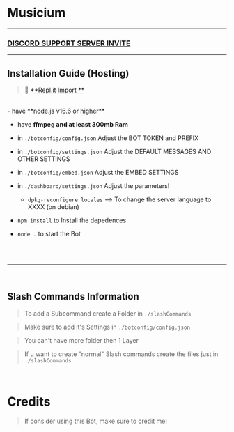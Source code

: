 # Musicium


***


### [**DISCORD SUPPORT SERVER INVITE**](https://discord.gg/kvMuggQjX3)

***

## Installation Guide (Hosting)

> 🖖 [**Repl.it Import **](https://replit.com/)

<br/>
- have **node.js v16.6 or higher**

- have **ffmpeg and at least 300mb Ram**

- in `./botconfig/config.json` Adjust the BOT TOKEN and PREFIX

- in `./botconfig/settings.json` Adjust the DEFAULT MESSAGES AND OTHER SETTINGS

- in `./botconfig/embed.json` Adjust the EMBED SETTINGS

- in `./dashboard/settings.json` Adjust the parameters!

    - `dpkg-reconfigure locales` --> To change the server language to XXXX (on debian)

- `npm install` to Install the depedences

- `node .` to start the Bot

<br/>
<br/>

***

<br/>

## Slash Commands Information

> To add a Subcommand create a Folder in `./slashCommands`

> Make sure to add it's Settings in `./botconfig/config.json`

> You can't have more folder then 1 Layer

> If u want to create "normal" Slash commands create the files just in `./slashCommands`

<br/>
  


# Credits

> If consider using this Bot, make sure to credit me!

